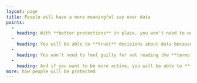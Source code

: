 ```yaml
---
layout: page
title: People will have a more meaningful say over data
points:
  -
    heading: With **better protections** in place, you won't need to worry about data being collected about you, how it is used, or how you are affected by data other people have shared.
  -
    heading: You will be able to **trust** decisions about data because they will be made by **people like you**.
  -
    heading: You won't need to feel guilty for not reading the **terms & conditions** or changing your **privacy controls**, or quitting the service. The defaults will be safe for you, your family and friends, and community. Someone will be watching your back.
  -
    heading: And if you want to be more active, you will be able to **find out** how organisations use data, and **make your voice heard**, whether that's by completing **surveys**, volunteering for **citizen juries**, or becoming a **representative** for your community.
more: how people will be protected
---
```

